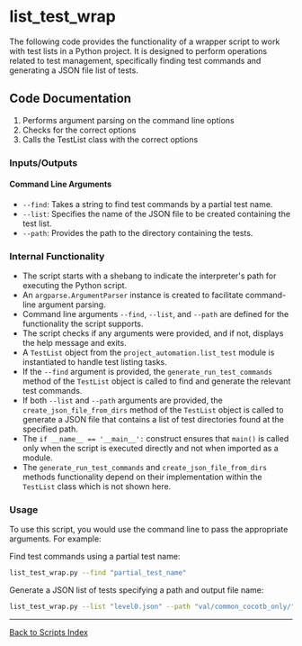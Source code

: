 # list_test_wrap

The following code provides the functionality of a wrapper script to work with test lists in a Python project. It is designed to perform operations related to test management, specifically finding test commands and generating a JSON file list of tests.

## Code Documentation

1. Performs argument parsing on the command line options
2. Checks for the correct options
3. Calls the TestList class with the correct options

### Inputs/Outputs

#### Command Line Arguments

- `--find`: Takes a string to find test commands by a partial test name.
- `--list`: Specifies the name of the JSON file to be created containing the test list.
- `--path`: Provides the path to the directory containing the tests.

### Internal Functionality

- The script starts with a shebang to indicate the interpreter's path for executing the Python script.
- An `argparse.ArgumentParser` instance is created to facilitate command-line argument parsing.
- Command line arguments `--find`, `--list`, and `--path` are defined for the functionality the script supports.
- The script checks if any arguments were provided, and if not, displays the help message and exits.
- A `TestList` object from the `project_automation.list_test` module is instantiated to handle test listing tasks.
- If the `--find` argument is provided, the `generate_run_test_commands` method of the `TestList` object is called to find and generate the relevant test commands.
- If both `--list` and `--path` arguments are provided, the `create_json_file_from_dirs` method of the `TestList` object is called to generate a JSON file that contains a list of test directories found at the specified path.
- The `if __name__ == '__main__':` construct ensures that `main()` is called only when the script is executed directly and not when imported as a module.
- The `generate_run_test_commands` and `create_json_file_from_dirs` methods functionality depend on their implementation within the `TestList` class which is not shown here.

### Usage

To use this script, you would use the command line to pass the appropriate arguments. For example:

Find test commands using a partial test name:

```sh
list_test_wrap.py --find "partial_test_name"
```

Generate a JSON list of tests specifying a path and output file name:

```sh
list_test_wrap.py --list "level0.json" --path "val/common_cocotb_only/""
```

---

[Back to Scripts Index](index.md)
